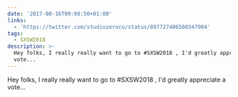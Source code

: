 ```yaml
---
date: '2017-08-16T09:08:50+01:00'
links:
  - 'https://twitter.com/studiozeroco/status/897727406500347904'
tags:
  - SXSW2018
description: >-
  Hey folks, I really really want to go to #SXSW2018 , I'd greatly appreciate a
  vote...
---
```

Hey folks, I really really want to go to #SXSW2018 , I'd greatly appreciate a vote... 
